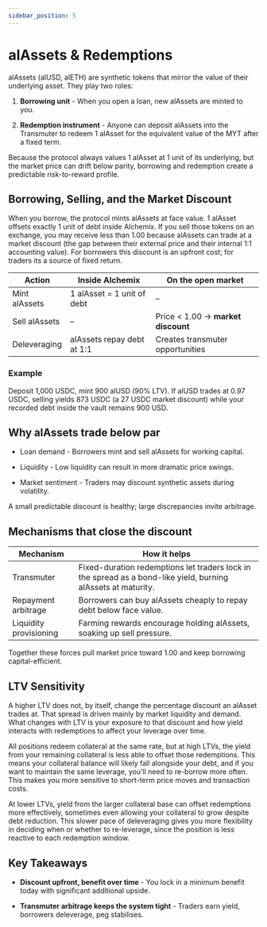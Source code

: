 ```yaml
---
sidebar_position: 5
---
```


# alAssets & Redemptions

alAssets (alUSD, alETH) are synthetic tokens that mirror the value of their underlying asset. They play two roles:

1. **Borrowing unit** - When you open a loan, new alAssets are minted to you.

2. **Redemption instrument** - Anyone can deposit alAssets into the Transmuter to redeem 1 alAsset for the equivalent value of the MYT after a fixed term.

Because the protocol always values 1 alAsset at 1 unit of its underlying, but the market price can drift below parity, borrowing and redemption create a predictable risk-to-reward profile.

## Borrowing, Selling, and the Market Discount

When you borrow, the protocol mints alAssets at face value. 1 alAsset offsets exactly 1 unit of debt inside Alchemix. If you sell those tokens on an exchange, you may receive less than 1.00 because alAssets can trade at a market discount (the gap between their external price and their internal 1:1 accounting value). For borrowers this discount is an upfront cost; for traders its a source of fixed return.

| Action        | Inside Alchemix            | On the open market                 |
| ------------- | -------------------------- | ---------------------------------- |
| Mint alAssets | 1 alAsset = 1 unit of debt | –                                  |
| Sell alAssets | –                          | Price < 1.00 → **market discount** |
| Deleveraging  | alAssets repay debt at 1:1 | Creates transmuter opportunities   |

### Example

Deposit 1,000 USDC, mint 900 alUSD (90% LTV). If alUSD trades at 0.97 USDC, selling yields 873 USDC (a 27 USDC market discount) while your recorded debt inside the vault remains 900 USD.

## Why alAssets trade below par

- Loan demand - Borrowers mint and sell alAssets for working capital.

- Liquidity - Low liquidity can result in more dramatic price swings.

- Market sentiment - Traders may discount synthetic assets during volatility.

A small predictable discount is healthy; large discrepancies invite arbitrage.

## Mechanisms that close the discount

| Mechanism              | How it helps                                                                                                  |
| ---------------------- | ------------------------------------------------------------------------------------------------------------- |
| Transmuter             | Fixed-duration redemptions let traders lock in the spread as a bond-like yield, burning alAssets at maturity. |
| Repayment arbitrage    | Borrowers can buy alAssets cheaply to repay debt below face value.                                            |
| Liquidity provisioning | Farming rewards encourage holding alAssets, soaking up sell pressure.                                         |

Together these forces pull market price toward 1.00 and keep borrowing capital-efficient.

## LTV Sensitivity

A higher LTV does not, by itself, change the percentage discount an alAsset trades at. That spread is driven mainly by market liquidity and demand. What changes with LTV is your exposure to that discount and how yield interacts with redemptions to affect your leverage over time.

All positions redeem collateral at the same rate, but at high LTVs, the yield from your remaining collateral is less able to offset those redemptions. This means your collateral balance will likely fall alongside your debt, and if you want to maintain the same leverage, you’ll need to re-borrow more often. This makes you more sensitive to short-term price moves and transaction costs.

At lower LTVs, yield from the larger collateral base can offset redemptions more effectively, sometimes even allowing your collateral to grow despite debt reduction. This slower pace of deleveraging gives you more flexibility in deciding when or whether to re-leverage, since the position is less reactive to each redemption window.

## Key Takeaways

- **Discount upfront, benefit over time** - You lock in a minimum benefit today with significant additional upside.

- **Transmuter arbitrage keeps the system tight** - Traders earn yield, borrowers deleverage, peg stabilises.

